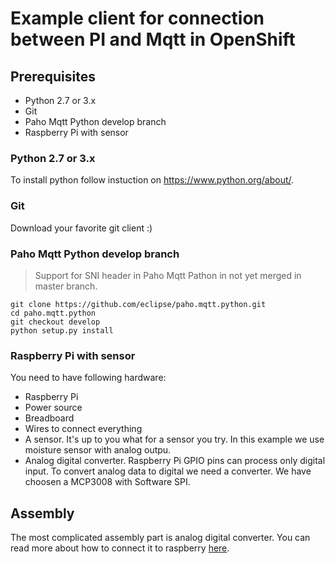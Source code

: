 # Example client for connection between PI and Mqtt in OpenShift

## Prerequisites
* Python 2.7 or 3.x
* Git
* Paho Mqtt Python develop branch
* Raspberry Pi with sensor

### Python 2.7 or 3.x
To install python follow instuction on https://www.python.org/about/.

### Git
Download your favorite git client :)

### Paho Mqtt Python develop branch
> Support for SNI header in Paho Mqtt Pathon in not yet merged in master branch.
```
git clone https://github.com/eclipse/paho.mqtt.python.git
cd paho.mqtt.python
git checkout develop
python setup.py install
```

### Raspberry Pi with sensor
You need to have following hardware:
* Raspberry Pi
* Power source
* Breadboard
* Wires to connect everything 
* A sensor. It's up to you what for a sensor you try. In this example we use moisture sensor with analog outpu.
* Analog digital converter. Raspberry Pi GPIO pins can process only digital input. To convert analog data to digital we need a converter. We have choosen a MCP3008 with Software SPI.

## Assembly
The most complicated assembly part is analog digital converter. You can read more about how to connect it to raspberry [here](https://learn.adafruit.com/raspberry-pi-analog-to-digital-converters/mcp3008).
 

